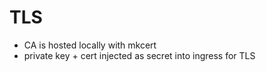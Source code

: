 # TLS
- CA is hosted locally with mkcert
- private key + cert injected as secret into ingress for TLS
